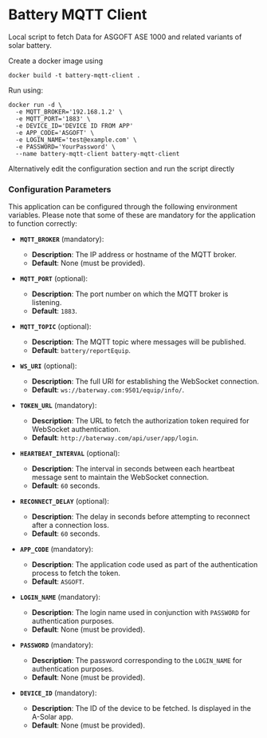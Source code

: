 # Battery MQTT Client
Local script to fetch Data for ASGOFT ASE 1000 and related variants of solar battery.

Create a docker image using
```
docker build -t battery-mqtt-client .
```

Run using:
```
docker run -d \
  -e MQTT_BROKER='192.168.1.2' \
  -e MQTT_PORT='1883' \
  -e DEVICE_ID='DEVICE ID FROM APP'
  -e APP_CODE='ASGOFT' \
  -e LOGIN_NAME='test@example.com' \
  -e PASSWORD='YourPassword' \
  --name battery-mqtt-client battery-mqtt-client
```

Alternatively edit the configuration section and run the script directly 

### Configuration Parameters

This application can be configured through the following environment variables. Please note that some of these are mandatory for the application to function correctly:

- **`MQTT_BROKER`** (mandatory): 
  - **Description**: The IP address or hostname of the MQTT broker.
  - **Default**: None (must be provided).

- **`MQTT_PORT`** (optional): 
  - **Description**: The port number on which the MQTT broker is listening.
  - **Default**: `1883`.

- **`MQTT_TOPIC`** (optional): 
  - **Description**: The MQTT topic where messages will be published.
  - **Default**: `battery/reportEquip`.

- **`WS_URI`** (optional): 
  - **Description**: The full URI for establishing the WebSocket connection.
  - **Default**: `ws://baterway.com:9501/equip/info/`.

- **`TOKEN_URL`** (mandatory): 
  - **Description**: The URL to fetch the authorization token required for WebSocket authentication.
  - **Default**: `http://baterway.com/api/user/app/login`.

- **`HEARTBEAT_INTERVAL`** (optional): 
  - **Description**: The interval in seconds between each heartbeat message sent to maintain the WebSocket connection.
  - **Default**: `60` seconds.

- **`RECONNECT_DELAY`** (optional): 
  - **Description**: The delay in seconds before attempting to reconnect after a connection loss.
  - **Default**: `60` seconds.

- **`APP_CODE`** (mandatory): 
  - **Description**: The application code used as part of the authentication process to fetch the token.
  - **Default**: `ASGOFT`.

- **`LOGIN_NAME`** (mandatory): 
  - **Description**: The login name used in conjunction with `PASSWORD` for authentication purposes.
  - **Default**: None (must be provided).

- **`PASSWORD`** (mandatory): 
  - **Description**: The password corresponding to the `LOGIN_NAME` for authentication purposes.
  - **Default**: None (must be provided).

- **`DEVICE_ID`** (mandatory): 
  - **Description**: The ID of the device to be fetched. Is displayed in the A-Solar app.
  - **Default**: None (must be provided).


